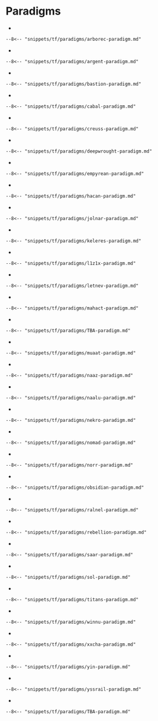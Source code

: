 # Paradigms

<div class="grid cards" markdown>

-   

    --8<-- "snippets/tf/paradigms/arborec-paradigm.md"

-   

    --8<-- "snippets/tf/paradigms/argent-paradigm.md"

-   

    --8<-- "snippets/tf/paradigms/bastion-paradigm.md"

-   

    --8<-- "snippets/tf/paradigms/cabal-paradigm.md"

-   

    --8<-- "snippets/tf/paradigms/creuss-paradigm.md"

-   

    --8<-- "snippets/tf/paradigms/deepwrought-paradigm.md"

-   

    --8<-- "snippets/tf/paradigms/empyrean-paradigm.md"

-   

    --8<-- "snippets/tf/paradigms/hacan-paradigm.md"

-   

    --8<-- "snippets/tf/paradigms/jolnar-paradigm.md"

-   

    --8<-- "snippets/tf/paradigms/keleres-paradigm.md"

-   

    --8<-- "snippets/tf/paradigms/l1z1x-paradigm.md"

-   

    --8<-- "snippets/tf/paradigms/letnev-paradigm.md"

-   

    --8<-- "snippets/tf/paradigms/mahact-paradigm.md"

-   

    --8<-- "snippets/tf/paradigms/TBA-paradigm.md"

-   

    --8<-- "snippets/tf/paradigms/muaat-paradigm.md"

-   

    --8<-- "snippets/tf/paradigms/naaz-paradigm.md"

-   

    --8<-- "snippets/tf/paradigms/naalu-paradigm.md"

-   

    --8<-- "snippets/tf/paradigms/nekro-paradigm.md"

-   

    --8<-- "snippets/tf/paradigms/nomad-paradigm.md"

-   

    --8<-- "snippets/tf/paradigms/norr-paradigm.md"

-   

    --8<-- "snippets/tf/paradigms/obsidian-paradigm.md"

-   

    --8<-- "snippets/tf/paradigms/ralnel-paradigm.md"

-   

    --8<-- "snippets/tf/paradigms/rebellion-paradigm.md"

-   

    --8<-- "snippets/tf/paradigms/saar-paradigm.md"

-   

    --8<-- "snippets/tf/paradigms/sol-paradigm.md"

-   

    --8<-- "snippets/tf/paradigms/titans-paradigm.md"

-   

    --8<-- "snippets/tf/paradigms/winnu-paradigm.md"

-   

    --8<-- "snippets/tf/paradigms/xxcha-paradigm.md"

-   

    --8<-- "snippets/tf/paradigms/yin-paradigm.md"

-   

    --8<-- "snippets/tf/paradigms/yssrail-paradigm.md"

-   

    --8<-- "snippets/tf/paradigms/TBA-paradigm.md"

</div>